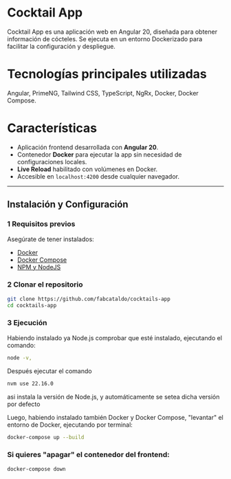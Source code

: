 # Cocktail App

Cocktail App es una aplicación web en Angular 20, diseñada para obtener información de cócteles. Se ejecuta en un entorno Dockerizado para facilitar la configuración y despliegue.

# Tecnologías principales utilizadas

Angular, PrimeNG, Tailwind CSS, TypeScript, NgRx, Docker, Docker Compose.

# Características

- Aplicación frontend desarrollada con **Angular 20**.
- Contenedor **Docker** para ejecutar la app sin necesidad de configuraciones locales.
- **Live Reload** habilitado con volúmenes en Docker.
- Accesible en `localhost:4200` desde cualquier navegador.

---

## Instalación y Configuración

### 1️ **Requisitos previos**

Asegúrate de tener instalados:

- [Docker](https://www.docker.com/get-started)
- [Docker Compose](https://docs.docker.com/compose/install/)
- [NPM y NodeJS](https://docs.npmjs.com/downloading-and-installing-node-js-and-npm)

### 2️ **Clonar el repositorio**

```sh
git clone https://github.com/fabcataldo/cocktails-app
cd cocktails-app
```

### 3 **Ejecución**

Habiendo instalado ya Node.js comprobar que esté instalado, ejecutando el comando:

```sh
node -v,
```

Después ejecutar el comando
```sh
nvm use 22.16.0
```
asi instala la versión de Node.js, y automáticamente se setea dicha versión por defecto

Luego, habiendo instalado también Docker y Docker Compose, "levantar" el entorno de Docker, ejecutando por terminal:

```sh
docker-compose up --build
```

### Si quieres "apagar" el contenedor del frontend:

```sh
docker-compose down
```
